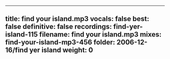 
---
title: find your island.mp3
vocals: false
best: false
definitive: false
recordings: find-yer-island-115
filename: find your island.mp3
mixes: find-your-island-mp3-456
folder: 2006-12-16/find yer island
weight: 0
---
